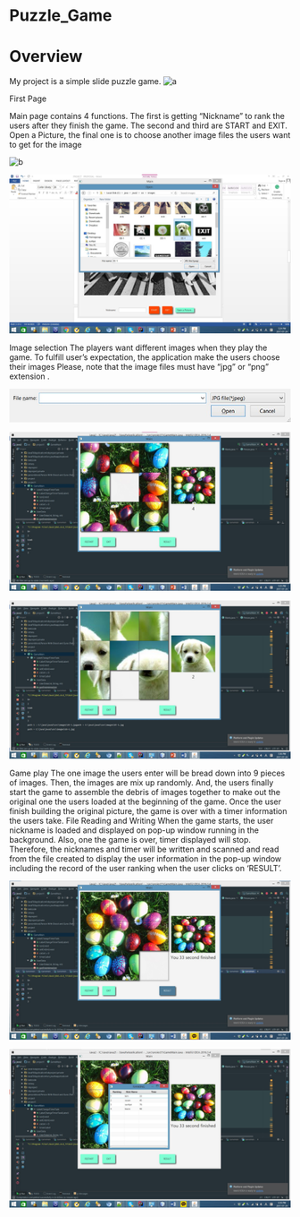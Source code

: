 # Puzzle_Game
#  Overview



My project is a simple slide puzzle game. 
![a](https://user-images.githubusercontent.com/26092150/42860268-d4fa4508-8a23-11e8-8757-c37954570030.jpg)

First Page

Main page contains 4 functions. The first is getting “Nickname” to rank the users
after they finish the game. The second and third are START and EXIT. Open a
Picture, the final one is to choose another image files the users want to get for
the image

![b](https://user-images.githubusercontent.com/26092150/42860350-ede3654a-8a23-11e8-8685-fd97598dfd4c.jpg)

![c](https://github.com/sun2545/Puzzle_Game/blob/master/c.jpg)

Image selection
The players want different images when they play the game. To fulfill user’s expectation, the application make the users choose their images  Please, note that the image files must have “jpg” or “png” extension .

![d](https://github.com/sun2545/Puzzle_Game/blob/master/d.jpg)

![e](https://github.com/sun2545/Puzzle_Game/blob/master/e.jpg)

![f](https://github.com/sun2545/Puzzle_Game/blob/master/f.jpg)

Game play
The one image the users enter will be bread down into 9 pieces of images. Then, the images are mix up randomly. And, the users finally start the game to assemble the debris of images together to make out the original one the users loaded at the beginning of the game. Once the user finish building the original picture, the game is over with a timer information the users take.
 File Reading and Writing
When the game starts, the user nickname is loaded and displayed on pop-up window running in the background. Also, one the game is over, timer displayed will stop. Therefore, the nicknames and timer will be written and scanned and read from the file created to display the user information in the pop-up window including the record of the user ranking when the user clicks on ‘RESULT’.

![g](https://github.com/sun2545/Puzzle_Game/blob/master/g.jpg)

![h](https://github.com/sun2545/Puzzle_Game/blob/master/h.jpg)




